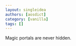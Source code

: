 ```yaml
---
layout: singleidea
authors: [aosdict]
category: [vanilla]
tags: []
---
```

Magic portals are never hidden.
